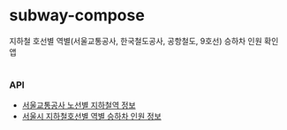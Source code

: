 # subway-compose
지하철 호선별 역별(서울교통공사, 한국철도공사, 공항철도, 9호선) 승하차 인원 확인 앱
<br><br>
### API
- [서울교통공사 노선별 지하철역 정보](https://data.seoul.go.kr/dataList/OA-15442/S/1/datasetView.do)
- [서울시 지하철호선별 역별 승하차 인원 정보](https://data.seoul.go.kr/dataList/OA-12914/S/1/datasetView.do)
